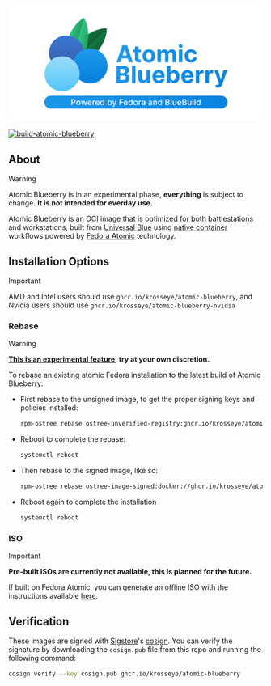 <p align="center">
  <img src="./resources/banner.png" alt="Atomic Blueberry"/>
</p>

[![build-atomic-blueberry](https://github.com/krosseye/atomic-blueberry/actions/workflows/build.yml/badge.svg)](https://github.com/krosseye/atomic-blueberry/actions/workflows/build.yml)

## About

> [!WARNING]  
>Atomic Blueberry is in an experimental phase, **everything** is subject to change. **It is not intended for everday use.**

 Atomic Blueberry is an [OCI](https://en.wikipedia.org/wiki/Open_Container_Initiative) image that is optimized for both battlestations and workstations, built from [Universal Blue](https://universal-blue.org/) using [native container](https://fedoraproject.org/wiki/Changes/OstreeNativeContainerStable) workflows powered by [Fedora Atomic](https://fedoraproject.org/atomic-desktops/) technology.

## Installation Options

> [!IMPORTANT]  
> AMD and Intel users should use `ghcr.io/krosseye/atomic-blueberry`, and Nvidia users should use `ghcr.io/krosseye/atomic-blueberry-nvidia`

### Rebase

> [!WARNING]  
> **[This is an experimental feature](https://www.fedoraproject.org/wiki/Changes/OstreeNativeContainerStable), try at your own discretion.**

To rebase an existing atomic Fedora installation to the latest build of Atomic Blueberry:

- First rebase to the unsigned image, to get the proper signing keys and policies installed:

  ```bash
  rpm-ostree rebase ostree-unverified-registry:ghcr.io/krosseye/atomic-blueberry:latest
  ```

- Reboot to complete the rebase:

  ```bash
  systemctl reboot
  ```

- Then rebase to the signed image, like so:

  ```bash
  rpm-ostree rebase ostree-image-signed:docker://ghcr.io/krosseye/atomic-blueberry:latest
  ```

- Reboot again to complete the installation

  ```bash
  systemctl reboot
  ```

### ISO

> [!IMPORTANT]  
> **Pre-built ISOs are currently not available, this is planned for the future.**

If built on Fedora Atomic, you can generate an offline ISO with the instructions available [here](https://blue-build.org/learn/universal-blue/#fresh-install-from-an-iso).

## Verification

These images are signed with [Sigstore](https://www.sigstore.dev/)'s [cosign](https://github.com/sigstore/cosign). You can verify the signature by downloading the `cosign.pub` file from this repo and running the following command:

```bash
cosign verify --key cosign.pub ghcr.io/krosseye/atomic-blueberry
```
